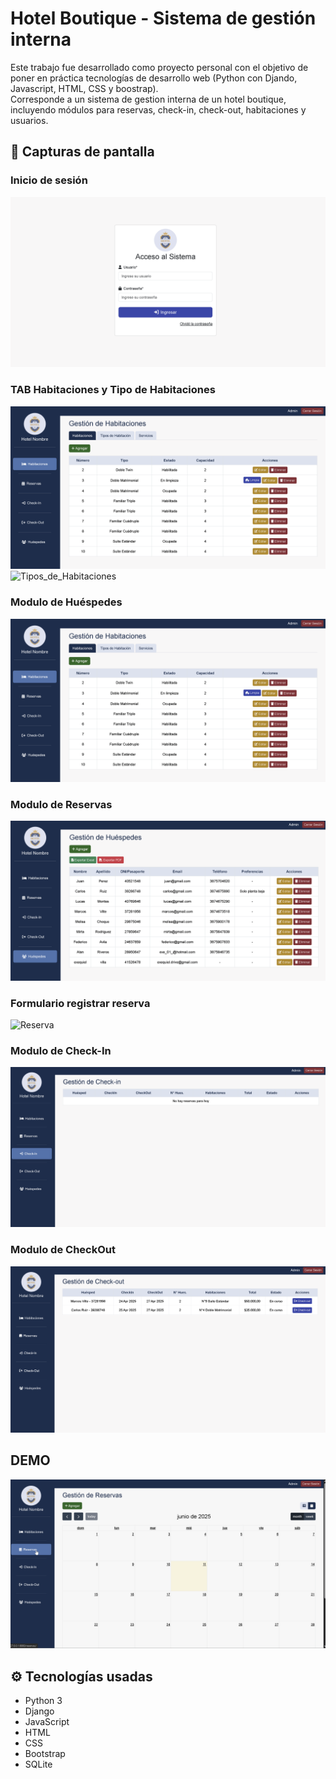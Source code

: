 # Hotel Boutique - Sistema de gestión interna
Este trabajo fue desarrollado como proyecto personal con el objetivo de poner en práctica tecnologías de desarrollo web (Python con Djando, Javascript, HTML, CSS y boostrap).  
Corresponde a un sistema de gestion interna de un hotel boutique, incluyendo módulos para reservas, check-in, check-out, habitaciones y usuarios.


## 📸 Capturas de pantalla

### Inicio de sesión
![Login](screenshots/Login.png)

### TAB Habitaciones y Tipo de Habitaciones
![Habitaciones](screenshots/Habitaciones.png)
![Tipos_de_Habitaciones](screenshots/Tipos_de_Habitaciones.png)

### Modulo de Huéspedes
![Habitaciones](screenshots/Habitaciones.png)

### Modulo de Reservas
![Huespedes](screenshots/Huespedes.png)

### Formulario registrar reserva
![Reserva](screenshots/.png)

### Modulo de Check-In 
![Check-In](screenshots/Check-In.png)

### Modulo de CheckOut
![Check-Out](screenshots/Check-Out.png)

## DEMO
![Demo](screenshots/Demo.gif)

## ⚙️ Tecnologías usadas
- Python 3
- Django
- JavaScript
- HTML
- CSS
- Bootstrap
- SQLite
